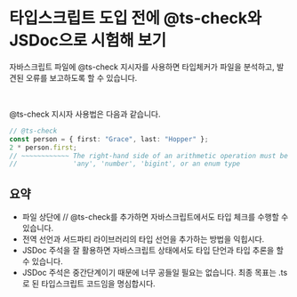 # 타입스크립트 도입 전에 @ts-check와 JSDoc으로 시험해 보기

자바스크립트 파일에 @ts-check 지시자를 사용하면 타입체커가 파일을 분석하고, 발견된 오류를 보고하도록 할 수 있습니다.

<br/>

@ts-check 지시자 사용법은 다음과 같습니다.

```ts
// @ts-check
const person = { first: "Grace", last: "Hopper" };
2 * person.first;
// ~~~~~~~~~~~~ The right-hand side of an arithmetic operation must be of type
//              'any', 'number', 'bigint', or an enum type
```

## 요약

- 파일 상단에 // @ts-check를 추가하면 자바스크립트에서도 타입 체크를 수행할 수 있습니다.
- 전역 선언과 서드파티 라이브러리의 타입 선언을 추가하는 방법을 익힙시다.
- JSDoc 주석을 잘 활용하면 자바스크립트 상태에서도 타입 단언과 타입 추론을 할 수 있습니다.
- JSDoc 주석은 중간단계이기 때문에 너무 공들일 필요는 없습니다. 최종 목표는 .ts로 된 타입스크립트 코드임을 명심합시다.
